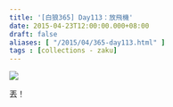 ```yaml
---
title: '[白狼365] Day113：放飛機'
date: 2015-04-23T12:00:00.000+08:00
draft: false
aliases: [ "/2015/04/365-day113.html" ]
tags : [collections - zaku]
---
```


![](/images/zaku113.jpg)

丟！
